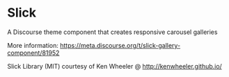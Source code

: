 # Slick

A Discourse theme component that creates responsive carousel galleries 

More information: https://meta.discourse.org/t/slick-gallery-component/81952

Slick Library (MIT) courtesy of Ken Wheeler @ http://kenwheeler.github.io/
